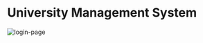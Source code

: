 # University Management System
![login-page](https://user-images.githubusercontent.com/15065451/47953179-d30dde00-df71-11e8-8d7d-74fe910093d0.PNG)


